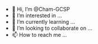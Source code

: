 - 👋 Hi, I’m @Cham-GCSP
- 👀 I’m interested in ...
- 🌱 I’m currently learning ...
- 💞️ I’m looking to collaborate on ...
- 📫 How to reach me ...

<!---
Cham-GCSP/Cham-GCSP is a ✨ special ✨ repository because its `README.md` (this file) appears on your GitHub profile.
You can click the Preview link to take a look at your changes.
--->
